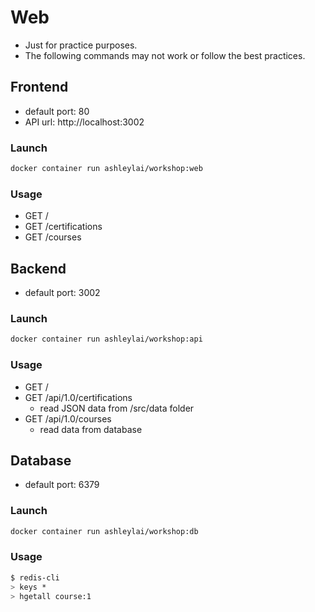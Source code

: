 # Web

- Just for practice purposes.
- The following commands may not work or follow the best practices.

## Frontend

- default port: 80
- API url: http://localhost:3002

### Launch

```bash
docker container run ashleylai/workshop:web
```

### Usage

- GET /
- GET /certifications
- GET /courses

## Backend

- default port: 3002

### Launch

```bash
docker container run ashleylai/workshop:api
```

### Usage

- GET /
- GET /api/1.0/certifications
  - read JSON data from /src/data folder
- GET /api/1.0/courses
  - read data from database

## Database

- default port: 6379

### Launch

```bash
docker container run ashleylai/workshop:db
```

### Usage

```bash
$ redis-cli
> keys *
> hgetall course:1
```
